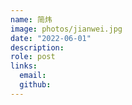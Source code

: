 ```yaml
---
name: 简炜
image: photos/jianwei.jpg
date: "2022-06-01"
description: 
role: post
links:
  email: 
  github: 
---
```



